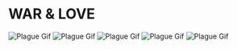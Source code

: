 # WAR & LOVE

![Plague Gif](https://c.tenor.com/vUE_peSWrrwAAAAC/tenor.gif) ![Plague Gif](https://c.tenor.com/aJJI13-4FxUAAAAC/tenor.gif)
![Plague Gif](https://media1.tenor.com/m/vmHm95Q_c9IAAAAd/trump-you-know-it.gif) ![Plague Gif](https://media1.tenor.com/m/fDZeqeAtSIgAAAAC/trump-sad.gif)
![Plague Gif](https://media1.tenor.com/m/tiKt0nmALycAAAAC/donald-trump-billions.gif)
